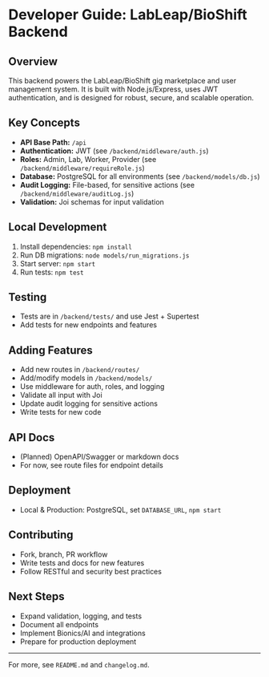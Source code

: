 # Developer Guide: LabLeap/BioShift Backend

## Overview
This backend powers the LabLeap/BioShift gig marketplace and user management system. It is built with Node.js/Express, uses JWT authentication, and is designed for robust, secure, and scalable operation.

## Key Concepts
- **API Base Path:** `/api`
- **Authentication:** JWT (see `/backend/middleware/auth.js`)
- **Roles:** Admin, Lab, Worker, Provider (see `/backend/middleware/requireRole.js`)
- **Database:** PostgreSQL for all environments (see `/backend/models/db.js`)
- **Audit Logging:** File-based, for sensitive actions (see `/backend/middleware/auditLog.js`)
- **Validation:** Joi schemas for input validation

## Local Development
1. Install dependencies: `npm install`
2. Run DB migrations: `node models/run_migrations.js`
3. Start server: `npm start`
4. Run tests: `npm test`

## Testing
- Tests are in `/backend/tests/` and use Jest + Supertest
- Add tests for new endpoints and features

## Adding Features
- Add new routes in `/backend/routes/`
- Add/modify models in `/backend/models/`
- Use middleware for auth, roles, and logging
- Validate all input with Joi
- Update audit logging for sensitive actions
- Write tests for new code

## API Docs
- (Planned) OpenAPI/Swagger or markdown docs
- For now, see route files for endpoint details

## Deployment
- Local & Production: PostgreSQL, set `DATABASE_URL`, `npm start`

## Contributing
- Fork, branch, PR workflow
- Write tests and docs for new features
- Follow RESTful and security best practices

## Next Steps
- Expand validation, logging, and tests
- Document all endpoints
- Implement Bionics/AI and integrations
- Prepare for production deployment

---
For more, see `README.md` and `changelog.md`.
